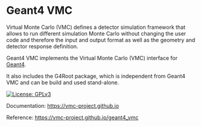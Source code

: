 # Geant4 VMC

Virtual Monte Carlo (VMC) defines a detector simulation framework that allows to run different simulation Monte Carlo without changing the user code and therefore the input and output format as well as the geometry and detector response definition.

Geant4 VMC implements the Virtual Monte Carlo (VMC) interface for [Geant4](https://geant4.web.cern.ch/).

It also includes the G4Root package, which is independent from Geant4 VMC and can be build and used stand-alone.

[![License: GPLv3](https://img.shields.io/badge/License-GPLv3-blue.svg)](https://www.gnu.org/licenses/gpl-3.0)

Documentation: https://vmc-project.github.io

Reference: https://vmc-project.github.io/geant4_vmc
